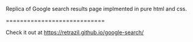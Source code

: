 Replica of Google search results page implmented in pure html and css.

============================

Check it out at https://retrazil.github.io/google-search/